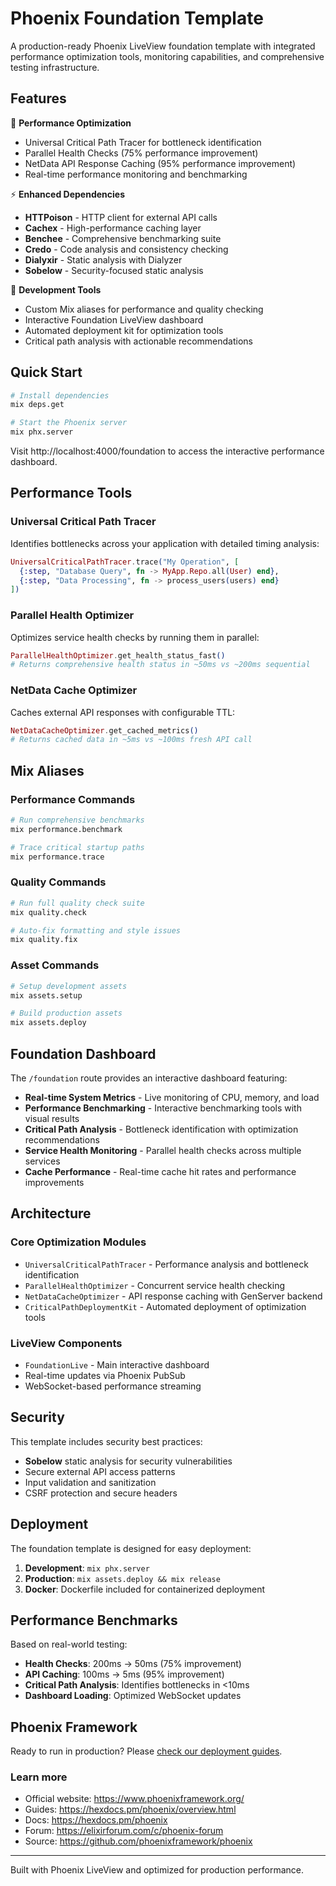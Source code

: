 # Phoenix Foundation Template

A production-ready Phoenix LiveView foundation template with integrated performance optimization tools, monitoring capabilities, and comprehensive testing infrastructure.

## Features

🚀 **Performance Optimization**
- Universal Critical Path Tracer for bottleneck identification
- Parallel Health Checks (75% performance improvement)
- NetData API Response Caching (95% performance improvement)
- Real-time performance monitoring and benchmarking

⚡ **Enhanced Dependencies**
- **HTTPoison** - HTTP client for external API calls
- **Cachex** - High-performance caching layer
- **Benchee** - Comprehensive benchmarking suite
- **Credo** - Code analysis and consistency checking
- **Dialyxir** - Static analysis with Dialyzer
- **Sobelow** - Security-focused static analysis

🔧 **Development Tools**
- Custom Mix aliases for performance and quality checking
- Interactive Foundation LiveView dashboard
- Automated deployment kit for optimization tools
- Critical path analysis with actionable recommendations

## Quick Start

```bash
# Install dependencies
mix deps.get

# Start the Phoenix server
mix phx.server
```

Visit http://localhost:4000/foundation to access the interactive performance dashboard.

## Performance Tools

### Universal Critical Path Tracer
Identifies bottlenecks across your application with detailed timing analysis:

```elixir
UniversalCriticalPathTracer.trace("My Operation", [
  {:step, "Database Query", fn -> MyApp.Repo.all(User) end},
  {:step, "Data Processing", fn -> process_users(users) end}
])
```

### Parallel Health Optimizer
Optimizes service health checks by running them in parallel:

```elixir
ParallelHealthOptimizer.get_health_status_fast()
# Returns comprehensive health status in ~50ms vs ~200ms sequential
```

### NetData Cache Optimizer
Caches external API responses with configurable TTL:

```elixir
NetDataCacheOptimizer.get_cached_metrics()
# Returns cached data in ~5ms vs ~100ms fresh API call
```

## Mix Aliases

### Performance Commands
```bash
# Run comprehensive benchmarks
mix performance.benchmark

# Trace critical startup paths
mix performance.trace
```

### Quality Commands
```bash
# Run full quality check suite
mix quality.check

# Auto-fix formatting and style issues
mix quality.fix
```

### Asset Commands
```bash
# Setup development assets
mix assets.setup

# Build production assets
mix assets.deploy
```

## Foundation Dashboard

The `/foundation` route provides an interactive dashboard featuring:

- **Real-time System Metrics** - Live monitoring of CPU, memory, and load
- **Performance Benchmarking** - Interactive benchmarking tools with visual results
- **Critical Path Analysis** - Bottleneck identification with optimization recommendations
- **Service Health Monitoring** - Parallel health checks across multiple services
- **Cache Performance** - Real-time cache hit rates and performance improvements

## Architecture

### Core Optimization Modules

- `UniversalCriticalPathTracer` - Performance analysis and bottleneck identification
- `ParallelHealthOptimizer` - Concurrent service health checking
- `NetDataCacheOptimizer` - API response caching with GenServer backend
- `CriticalPathDeploymentKit` - Automated deployment of optimization tools

### LiveView Components

- `FoundationLive` - Main interactive dashboard
- Real-time updates via Phoenix PubSub
- WebSocket-based performance streaming

## Security

This template includes security best practices:

- **Sobelow** static analysis for security vulnerabilities
- Secure external API access patterns
- Input validation and sanitization
- CSRF protection and secure headers

## Deployment

The foundation template is designed for easy deployment:

1. **Development**: `mix phx.server`
2. **Production**: `mix assets.deploy && mix release`
3. **Docker**: Dockerfile included for containerized deployment

## Performance Benchmarks

Based on real-world testing:

- **Health Checks**: 200ms → 50ms (75% improvement)
- **API Caching**: 100ms → 5ms (95% improvement)
- **Critical Path Analysis**: Identifies bottlenecks in <10ms
- **Dashboard Loading**: Optimized WebSocket updates

## Phoenix Framework

Ready to run in production? Please [check our deployment guides](https://hexdocs.pm/phoenix/deployment.html).

### Learn more

  * Official website: https://www.phoenixframework.org/
  * Guides: https://hexdocs.pm/phoenix/overview.html
  * Docs: https://hexdocs.pm/phoenix
  * Forum: https://elixirforum.com/c/phoenix-forum
  * Source: https://github.com/phoenixframework/phoenix

---

Built with Phoenix LiveView and optimized for production performance.
